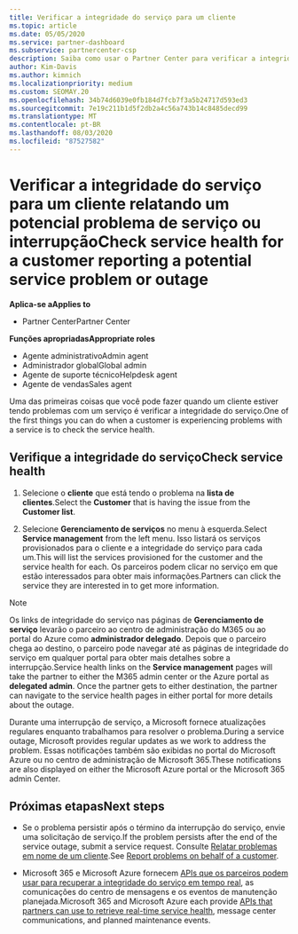 ```yaml
---
title: Verificar a integridade do serviço para um cliente
ms.topic: article
ms.date: 05/05/2020
ms.service: partner-dashboard
ms.subservice: partnercenter-csp
description: Saiba como usar o Partner Center para verificar a integridade do serviço de um cliente quando eles enfrentam um problema com um serviço.
author: Kim-Davis
ms.author: kimnich
ms.localizationpriority: medium
ms.custom: SEOMAY.20
ms.openlocfilehash: 34b74d6039e0fb184d7fcb7f3a5b24717d593ed3
ms.sourcegitcommit: 7e19c211b1d5f2db2a4c56a743b14c8485decd99
ms.translationtype: MT
ms.contentlocale: pt-BR
ms.lasthandoff: 08/03/2020
ms.locfileid: "87527582"
---
```

# <a name="check-service-health-for-a-customer-reporting-a-potential-service-problem-or-outage"></a><span data-ttu-id="67ea5-103">Verificar a integridade do serviço para um cliente relatando um potencial problema de serviço ou interrupção</span><span class="sxs-lookup"><span data-stu-id="67ea5-103">Check service health for a customer reporting a potential service problem or outage</span></span>

<span data-ttu-id="67ea5-104">**Aplica-se a**</span><span class="sxs-lookup"><span data-stu-id="67ea5-104">**Applies to**</span></span>

- <span data-ttu-id="67ea5-105">Partner Center</span><span class="sxs-lookup"><span data-stu-id="67ea5-105">Partner Center</span></span>

<span data-ttu-id="67ea5-106">**Funções apropriadas**</span><span class="sxs-lookup"><span data-stu-id="67ea5-106">**Appropriate roles**</span></span>

- <span data-ttu-id="67ea5-107">Agente administrativo</span><span class="sxs-lookup"><span data-stu-id="67ea5-107">Admin agent</span></span>
- <span data-ttu-id="67ea5-108">Administrador global</span><span class="sxs-lookup"><span data-stu-id="67ea5-108">Global admin</span></span>
- <span data-ttu-id="67ea5-109">Agente de suporte técnico</span><span class="sxs-lookup"><span data-stu-id="67ea5-109">Helpdesk agent</span></span>
- <span data-ttu-id="67ea5-110">Agente de vendas</span><span class="sxs-lookup"><span data-stu-id="67ea5-110">Sales agent</span></span>

<span data-ttu-id="67ea5-111">Uma das primeiras coisas que você pode fazer quando um cliente estiver tendo problemas com um serviço é verificar a integridade do serviço.</span><span class="sxs-lookup"><span data-stu-id="67ea5-111">One of the first things you can do when a customer is experiencing problems with a service is to check the service health.</span></span> 

## <a name="check-service-health"></a><span data-ttu-id="67ea5-112">Verifique a integridade do serviço</span><span class="sxs-lookup"><span data-stu-id="67ea5-112">Check service health</span></span>

1. <span data-ttu-id="67ea5-113">Selecione o **cliente** que está tendo o problema na **lista de clientes**.</span><span class="sxs-lookup"><span data-stu-id="67ea5-113">Select the **Customer** that is having the issue from the **Customer list**.</span></span>

2. <span data-ttu-id="67ea5-114">Selecione **Gerenciamento de serviços** no menu à esquerda.</span><span class="sxs-lookup"><span data-stu-id="67ea5-114">Select **Service management** from the left menu.</span></span> <span data-ttu-id="67ea5-115">Isso listará os serviços provisionados para o cliente e a integridade do serviço para cada um.</span><span class="sxs-lookup"><span data-stu-id="67ea5-115">This will list the services provisioned for the customer and the service health for each.</span></span> <span data-ttu-id="67ea5-116">Os parceiros podem clicar no serviço em que estão interessados para obter mais informações.</span><span class="sxs-lookup"><span data-stu-id="67ea5-116">Partners can click the service they are interested in to get more information.</span></span> 

>[!NOTE] 
> <span data-ttu-id="67ea5-117">Os links de integridade do serviço nas páginas de **Gerenciamento de serviço** levarão o parceiro ao centro de administração do M365 ou ao portal do Azure como **administrador delegado**. Depois que o parceiro chega ao destino, o parceiro pode navegar até as páginas de integridade do serviço em qualquer portal para obter mais detalhes sobre a interrupção.</span><span class="sxs-lookup"><span data-stu-id="67ea5-117">Service health links on the **Service management** pages will take the partner to either the M365 admin center or the Azure portal as **delegated admin**. Once the partner gets to either destination, the partner can navigate to the service health pages in either portal for more details about the outage.</span></span>
 
<span data-ttu-id="67ea5-118">Durante uma interrupção de serviço, a Microsoft fornece atualizações regulares enquanto trabalhamos para resolver o problema.</span><span class="sxs-lookup"><span data-stu-id="67ea5-118">During a service outage, Microsoft provides regular updates as we work to address the problem.</span></span> <span data-ttu-id="67ea5-119">Essas notificações também são exibidas no portal do Microsoft Azure ou no centro de administração de Microsoft 365.</span><span class="sxs-lookup"><span data-stu-id="67ea5-119">These notifications are also displayed on either the Microsoft Azure portal or the Microsoft 365 admin Center.</span></span>

## <a name="next-steps"></a><span data-ttu-id="67ea5-120">Próximas etapas</span><span class="sxs-lookup"><span data-stu-id="67ea5-120">Next steps</span></span> 

- <span data-ttu-id="67ea5-121">Se o problema persistir após o término da interrupção do serviço, envie uma solicitação de serviço.</span><span class="sxs-lookup"><span data-stu-id="67ea5-121">If the problem persists after the end of the service outage, submit a service request.</span></span> <span data-ttu-id="67ea5-122">Consulte [Relatar problemas em nome de um cliente](report-problems-on-behalf-of-a-customer.md).</span><span class="sxs-lookup"><span data-stu-id="67ea5-122">See [Report problems on behalf of a customer](report-problems-on-behalf-of-a-customer.md).</span></span>

- <span data-ttu-id="67ea5-123">Microsoft 365 e Microsoft Azure fornecem [APIs que os parceiros podem usar para recuperar a integridade do serviço em tempo real](get-automated-service-notifications-with-our-apis.md), as comunicações do centro de mensagens e os eventos de manutenção planejada.</span><span class="sxs-lookup"><span data-stu-id="67ea5-123">Microsoft 365 and Microsoft Azure each provide [APIs that partners can use to retrieve real-time service health](get-automated-service-notifications-with-our-apis.md), message center communications, and planned maintenance events.</span></span>

 

